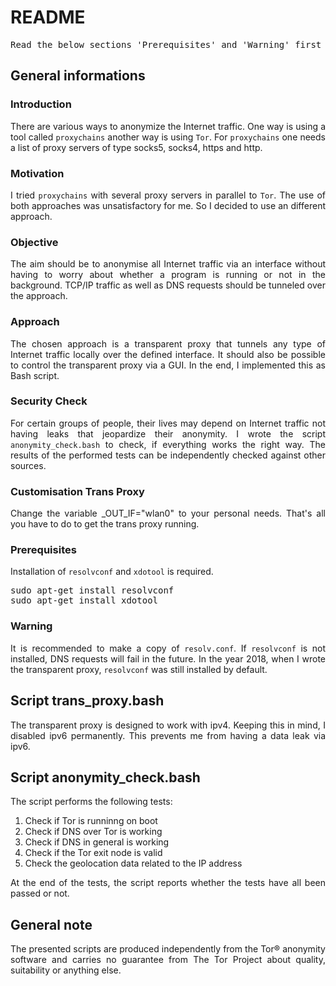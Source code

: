 # README

<pre>Read the below sections 'Prerequisites' and 'Warning' first before you are using the transparent proxy.</pre>

## General informations

### Introduction

<p align="justify">There are various ways to anonymize the Internet traffic. One way is using a tool called <code>proxychains</code> another way is using <code>Tor</code>. For <code>proxychains</code> one needs a list of proxy servers of type socks5, socks4, https and http.</p>

### Motivation

<p align="justify">I tried <code>proxychains</code> with several proxy servers in parallel to <code>Tor</code>. The use of both approaches was unsatisfactory for me. So I decided to use an different approach.</p>

### Objective

<p align="justify">The aim should be to anonymise all Internet traffic via an interface without having to worry about whether a program is running or not in the background. TCP/IP traffic as well as DNS requests should be tunneled over the approach.</p>

### Approach

<p align="justify">The chosen approach is a transparent proxy that tunnels any type of Internet traffic locally over the defined interface. It should also be possible to control the transparent proxy via a GUI. In the end, I implemented this as Bash script.</p>

### Security Check

<p align="justify">For certain groups of people, their lives may depend on Internet traffic not having leaks that jeopardize their anonymity. I wrote the script <code>anonymity_check.bash</code> to check, if everything works the right way. The results of the performed tests can be independently checked against other sources.</p>

### Customisation Trans Proxy

<p align="justify">Change the variable _OUT_IF="wlan0" to your personal needs. That's all you have to do to get the trans proxy running.</p>

### Prerequisites

<p align="justify">Installation of <code>resolvconf</code> and <code>xdotool</code> is required.</p>

<pre>sudo apt-get install resolvconf
sudo apt-get install xdotool</pre>

### Warning

<p align="justify">It is recommended to make a copy of <code>resolv.conf</code>. If <code>resolvconf</code> is not installed, DNS requests will fail in the future. In the year 2018, when I wrote the transparent proxy, <code>resolvconf</code> was still installed by default.</p>

## Script trans_proxy.bash

<p align="justify">The transparent proxy is designed to work with ipv4. Keeping this in mind, I disabled ipv6 permanently. This prevents me from having a data leak via ipv6.</p>

## Script anonymity_check.bash

<p align="justify">The script performs the following tests:</p>

1. Check if Tor is runninng on boot
2. Check if DNS over Tor is working
3. Check if DNS in general is working
4. Check if the Tor exit node is valid
5. Check the geolocation data related to the IP address

<p align="justify">At the end of the tests, the script reports whether the tests have all been passed or not.</p>

## General note

<p align="justify">The presented scripts are produced independently from the Tor® anonymity software and carries no guarantee from The Tor Project about quality, suitability or anything else.</p>


